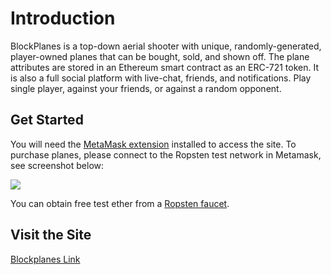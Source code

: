 # Introduction
BlockPlanes is a top-down aerial shooter with unique, randomly-generated, player-owned planes that can be bought, sold, and shown off. The plane attributes are stored in an Ethereum smart contract as an ERC-721 token. It is also a full social platform with live-chat, friends, and notifications. Play single player, against your friends, or against a random opponent. 

## Get Started
You will need the <a href='https://metamask.io'>MetaMask extension</a> installed to access the site. To purchase planes, please connect to the Ropsten test network in Metamask, see screenshot below:

<img size='tiny' src='http://res.cloudinary.com/dkkgoc7cc/image/upload/v1527350272/Screenshot_1.png'/>

You can obtain free test ether from a <a href='http://faucet.ropsten.be:3001'>Ropsten faucet</a>. 

## Visit the Site
[Blockplanes Link](www.blockplanes.net)
